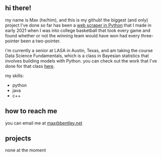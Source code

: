 ## hi there!
my name is Max (he/him), and this is my github! the biggest (and only) project I've done so far has been a [web scraper in Python](https://github.com/maxbentley/2020-2021-college-hoops-season-no-threes) that I made in early 2021 when I was into college basketball that took every game and found whether or not the winning team would have won had every three-pointer been a two-pointer.

i'm currently a senior at LASA in Austin, Texas, and am taking the course Data Science Fundamentals, which is a class in Bayesian statistics that involves building models with Python. you can check out the work that I've done for that class [here](https://github.com/maxbentley/datasciencefund).

my skills:
- python
- java
- c++

## how to reach me
you can email me at max@bentley.net

## projects
none at the moment

<!--
**maxbentley/maxbentley** is a ✨ _special_ ✨ repository because its `README.md` (this file) appears on your GitHub profile.

Here are some ideas to get you started:

- 🔭 I’m currently working on ...
- 🌱 I’m currently learning ...
- 👯 I’m looking to collaborate on ...
- 🤔 I’m looking for help with ...
- 💬 Ask me about ...
- 📫 How to reach me: ...
- 😄 Pronouns: ...
- ⚡ Fun fact: ...
-->
